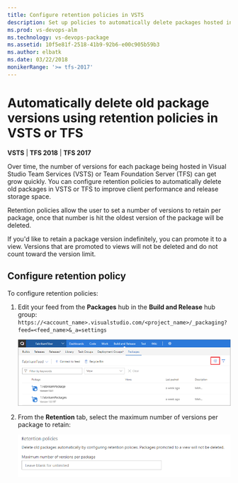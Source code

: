 ```yaml
---
title: Configure retention policies in VSTS
description: Set up policies to automatically delete packages hosted in Visual Studio Team Services (VSTS) and Team Foundation Server (TFS)
ms.prod: vs-devops-alm
ms.technology: vs-devops-package
ms.assetid: 10f5e81f-2518-41b9-92b6-e00c905b59b3
ms.author: elbatk
ms.date: 03/22/2018
monikerRange: '>= tfs-2017'
---
```


# Automatically delete old package versions using retention policies in VSTS or TFS

**VSTS** | **TFS 2018** | **TFS 2017**

Over time, the number of versions for each package being hosted in Visual Studio Team Services (VSTS) or Team Foundation Server (TFS) can get grow quickly. You can configure retention policies to automatically delete old packages in VSTS or TFS to improve client performance and release storage space. 

Retention policies allow the user to set a number of versions to retain per package, once that number is hit the oldest version of the package will be deleted. 

If you'd like to retain a package version indefinitely, you can promote it to a view. Versions that are promoted to views will not be deleted and do not count toward the version limit.

## Configure retention policy

To configure retention policies:

1. Edit your feed from the **Packages** hub in the **Build and Release** hub group: ```https://<account_name>.visualstudio.com/<project_name>/_packaging?feed=<feed_name>&_a=settings```

    ![Edit a VSTS feed in Package](../_shared/_img/edit-feed-full.png)

2. From the **Retention** tab, select the maximum number of versions per package to retain:

    ![Edit retention policy settings for old packages in VSTS or TFS](../_img/retention-policy-settings.png)

